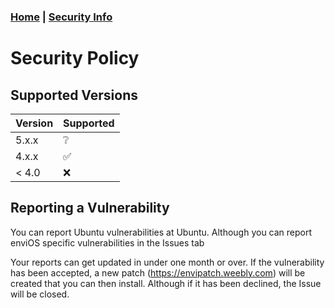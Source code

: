 ### [Home](https://lintine.github.io/EnviOS) | [Security Info](https://lintine.github.io/EnviOS/SECURITY)
# Security Policy

## Supported Versions

| Version | Supported          |
| ------- | ------------------ |
| 5.x.x   | :grey_question:    |
| 4.x.x   | :white_check_mark: |
| < 4.0   | :x:                |

## Reporting a Vulnerability

You can report Ubuntu vulnerabilities at Ubuntu. Although you can report enviOS specific vulnerabilities in the Issues tab

Your reports can get updated in under one month or over. If the vulnerability has been accepted, a new patch (https://envipatch.weebly.com) will be created that you can then install.
Although if it has been declined, the Issue will be closed.
